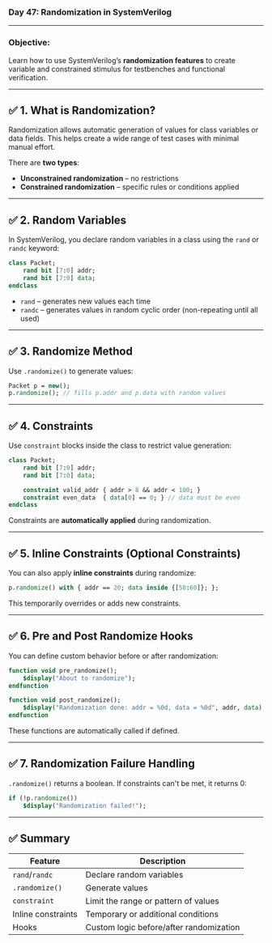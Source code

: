 ### **Day 47: Randomization in SystemVerilog**

---

### **Objective:**

Learn how to use SystemVerilog’s **randomization features** to create variable and constrained stimulus for testbenches and functional verification.

---

## ✅ 1. What is Randomization?

Randomization allows automatic generation of values for class variables or data fields. This helps create a wide range of test cases with minimal manual effort.

There are **two types**:

* **Unconstrained randomization** – no restrictions
* **Constrained randomization** – specific rules or conditions applied

---

## ✅ 2. Random Variables

In SystemVerilog, you declare random variables in a class using the `rand` or `randc` keyword:

```systemverilog
class Packet;
    rand bit [7:0] addr;
    rand bit [7:0] data;
endclass
```

* `rand` – generates new values each time
* `randc` – generates values in random cyclic order (non-repeating until all used)

---

## ✅ 3. Randomize Method

Use `.randomize()` to generate values:

```systemverilog
Packet p = new();
p.randomize(); // fills p.addr and p.data with random values
```

---

## ✅ 4. Constraints

Use `constraint` blocks inside the class to restrict value generation:

```systemverilog
class Packet;
    rand bit [7:0] addr;
    rand bit [7:0] data;

    constraint valid_addr { addr > 8 && addr < 100; }
    constraint even_data  { data[0] == 0; } // data must be even
endclass
```

Constraints are **automatically applied** during randomization.

---

## ✅ 5. Inline Constraints (Optional Constraints)

You can also apply **inline constraints** during randomize:

```systemverilog
p.randomize() with { addr == 20; data inside {[50:60]}; };
```

This temporarily overrides or adds new constraints.

---

## ✅ 6. Pre and Post Randomize Hooks

You can define custom behavior before or after randomization:

```systemverilog
function void pre_randomize();
    $display("About to randomize");
endfunction

function void post_randomize();
    $display("Randomization done: addr = %0d, data = %0d", addr, data);
endfunction
```

These functions are automatically called if defined.

---

## ✅ 7. Randomization Failure Handling

`.randomize()` returns a boolean. If constraints can't be met, it returns 0:

```systemverilog
if (!p.randomize())
    $display("Randomization failed!");
```

---

## ✅ Summary

| Feature            | Description                             |
| ------------------ | --------------------------------------- |
| `rand`/`randc`     | Declare random variables                |
| `.randomize()`     | Generate values                         |
| `constraint`       | Limit the range or pattern of values    |
| Inline constraints | Temporary or additional conditions      |
| Hooks              | Custom logic before/after randomization |

